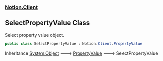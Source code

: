 ### [Notion.Client](Notion.Client.md 'Notion.Client')

## SelectPropertyValue Class

Select property value object.

```csharp
public class SelectPropertyValue : Notion.Client.PropertyValue
```

Inheritance [System.Object](https://docs.microsoft.com/en-us/dotnet/api/System.Object 'System.Object') &#129106; [PropertyValue](Notion.Client.PropertyValue.md 'Notion.Client.PropertyValue') &#129106; SelectPropertyValue